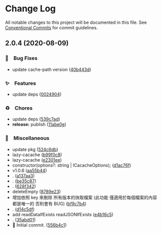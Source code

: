 # Change Log

All notable changes to this project will be documented in this file.
See [Conventional Commits](https://conventionalcommits.org) for commit guidelines.

## 2.0.4 (2020-08-09)


### 🐛　Bug Fixes

* update cache-path version ([40b443d](https://github.com/bluelovers/node-lazy-cacache/commit/40b443daf88b34bb4f7717cb884c7dbc66688bc9))


### ✨　Features

* update deps ([0024904](https://github.com/bluelovers/node-lazy-cacache/commit/0024904c1862685b998b32df796ddacde97ae49b))


### ♻️　Chores

* update deps ([539c7ad](https://github.com/bluelovers/node-lazy-cacache/commit/539c7ad8f2f4e6f1ebbac68e3ddaecba8982948b))
* **release:** publish ([11abe0e](https://github.com/bluelovers/node-lazy-cacache/commit/11abe0e4bdda3562087ab98b501d761619fd3f51))


### 🔖　Miscellaneous

* update pkg ([524c6db](https://github.com/bluelovers/node-lazy-cacache/commit/524c6db9591b6d0df69c2cfcfe02c5763e6e4e60))
* lazy-cacache ([b99f0c8](https://github.com/bluelovers/node-lazy-cacache/commit/b99f0c8a598e7b3c323fea9f827cbbd202222983))
* lazy-cacache ([e2301ee](https://github.com/bluelovers/node-lazy-cacache/commit/e2301eebcfdc60e4d55b4df2da658e63ae0a9b67))
* constructor(options?: string | ICacacheOptions); ([d1ac76f](https://github.com/bluelovers/node-lazy-cacache/commit/d1ac76fdcd65a2b0887fb76348cc7e595b83e050))
* v1.0.6 ([aa55b44](https://github.com/bluelovers/node-lazy-cacache/commit/aa55b44fe44076fcbd166df45af98efc2191da33))
* . ([a137aa3](https://github.com/bluelovers/node-lazy-cacache/commit/a137aa363fc4b39648286b0fce9b1418965049ac))
* . ([be35c87](https://github.com/bluelovers/node-lazy-cacache/commit/be35c870596c161b868f230d6cc53fa8f5f59b2a))
* . ([628f342](https://github.com/bluelovers/node-lazy-cacache/commit/628f34211b5cadddfa2071111d24854288c9bcb9))
* deleteEmpty ([8789e23](https://github.com/bluelovers/node-lazy-cacache/commit/8789e23ec478ac32975478ab83232a6eea62587b))
* 增加依照 key 來刪除 所有版本的快取檔案 (此功能 僅適用於每個檔案的內容都是唯一的 否則會有 BUG) ([bf9c7b4](https://github.com/bluelovers/node-lazy-cacache/commit/bf9c7b4b659b505327dfe6ac7837e5c248ff5a39))
* . ([d14c5df](https://github.com/bluelovers/node-lazy-cacache/commit/d14c5dfd68615b69025964a7c6ac1c36ab4071ce))
* add readDataIfExists readJSONIfExists ([e4b16c5](https://github.com/bluelovers/node-lazy-cacache/commit/e4b16c51584def75b4c66dcc1c9a3df12fd52590))
* . ([35abd01](https://github.com/bluelovers/node-lazy-cacache/commit/35abd010d353a2d17c06a35d82b50ee3fcc7f7be))
* :tada: Initial commit. ([556b4c1](https://github.com/bluelovers/node-lazy-cacache/commit/556b4c1ed65f1cd440355b3c41506ef89eaea5dd))
